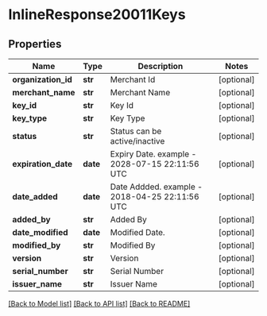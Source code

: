 # InlineResponse20011Keys

## Properties
Name | Type | Description | Notes
------------ | ------------- | ------------- | -------------
**organization_id** | **str** | Merchant Id | [optional] 
**merchant_name** | **str** | Merchant Name | [optional] 
**key_id** | **str** | Key Id | [optional] 
**key_type** | **str** | Key Type | [optional] 
**status** | **str** | Status can be active/inactive | [optional] 
**expiration_date** | **date** | Expiry Date. example - 2028-07-15 22:11:56 UTC | [optional] 
**date_added** | **date** | Date Addded. example - 2018-04-25 22:11:56 UTC | [optional] 
**added_by** | **str** | Added By | [optional] 
**date_modified** | **date** | Modified Date. | [optional] 
**modified_by** | **str** | Modified By | [optional] 
**version** | **str** | Version | [optional] 
**serial_number** | **str** | Serial Number | [optional] 
**issuer_name** | **str** | Issuer Name | [optional] 

[[Back to Model list]](../README.md#documentation-for-models) [[Back to API list]](../README.md#documentation-for-api-endpoints) [[Back to README]](../README.md)


